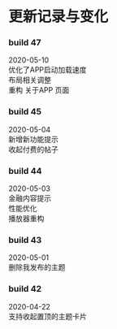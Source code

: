 # 更新记录与变化

### build 47
2020-05-10  
优化了APP启动加载速度  
布局相关调整  
重构 关于APP 页面  

### build 45
2020-05-04  
新增新功能提示   
收起付费的帖子 

### build 44
2020-05-03  
金融内容提示  
性能优化  
播放器重构  

### build 43
2020-05-01  
删除我发布的主题  

### build 42
2020-04-22  
支持收起置顶的主题卡片  
